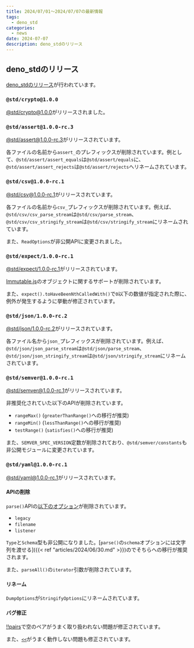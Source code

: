 ```yaml
---
title: 2024/07/01〜2024/07/07の最新情報
tags:
  - deno_std
categories:
  - news
date: 2024-07-07
description: deno_stdのリリース
---
```


## deno_stdのリリース

[deno_stdのリリース](https://github.com/denoland/deno_std/releases/tag/release-2024.07.02)が行われています。

### `@std/crypto@1.0.0`

[@std/crypto@1.0.0](https://jsr.io/@std/crypto@1.0.0)がリリースされました。

### `@std/assert@1.0.0-rc.3`

[@std/assert@1.0.0-rc.3](https://jsr.io/@std/assert@1.0.0-rc.3)がリリースされています。

各ファイルの名前から`assert_`のプレフィックスが削除されています。例として、`@std/assert/assert_equals`は`@std/assert/equals`に、`@std/assert/assert_rejects`は`@std/assert/rejects`へリネームされています。

### `@std/csv@1.0.0-rc.1`

[@std/csv@1.0.0-rc.1](https://jsr.io/@std/csv@1.0.0-rc.1)がリリースされています。

各ファイルの名前から`csv_`プレフィックスが削除されています。例えば、`@std/csv/csv_parse_stream`は`@std/csv/parse_stream`、`@std/csv/csv_stringify_stream`は`@std/csv/stringify_stream`にリネームされています。

また、`ReadOptions`が非公開APIに変更されました。

### `@std/expect/1.0.0-rc.1`

[@std/expect/1.0.0-rc.1](https://jsr.io/@std/expect/1.0.0-rc.1)がリリースされています。

[Immutable.js](https://github.com/immutable-js/immutable-js)のオブジェクトに関するサポートが削除されています。

また、`expect().toHaveBeenNthCalledWith()`で`0`以下の数値が指定された際に、例外が発生するように挙動が修正されています。

### `@std/json/1.0.0-rc.2`

[@std/json/1.0.0-rc.2](https://jsr.io/@std/json/1.0.0-rc.2)がリリースされています。

各ファイル名から`json_`プレフィックスが削除されています。例えば、`@std/json/json_parse_stream`は`@std/json/parse_stream`、`@std/json/json_stringify_stream`は`@std/json/stringify_stream`にリネームされています。

### `@std/semver@1.0.0-rc.1`

[@std/semver@1.0.0-rc.1](https://jsr.io/@std/semver@1.0.0-rc.1)がリリースされています。

非推奨化されていた以下のAPIが削除されています。

- `rangeMax()` (`greaterThanRange()`への移行が推奨)
- `rangeMin()` (`lessThanRange()`への移行が推奨)
- `testRange()` (`satisfies()`への移行が推奨)

また、`SEMVER_SPEC_VERSION`定数が削除されており、`@std/semver/constants`も非公開モジュールに変更されています。

### `@std/yaml@1.0.0-rc.1`

[@std/yaml@1.0.0-rc.1](https://jsr.io/@std/yaml@1.0.0-rc.1)がリリースされています。

#### APIの削除

`parse()`APIの[以下のオプション](https://jsr.io/@std/yaml@0.224.3/doc/~/ParseOptions)が削除されています。

- `legacy`
- `filename`
- `listener`

`Type`と`Schema`型も非公開になりました。[`parse()`の`schema`オプションには文字列を渡せる]({{< ref "articles/2024/06/30.md" >}})のでそちらへの移行が推奨されます。

また、`parseAll()`の`iterator`引数が削除されています。

#### リネーム

`DumpOptions`が`StringifyOptions`にリネームされています。

#### バグ修正

[!!pairs](https://yaml.org/type/pairs.html)で空のペアがうまく取り扱われない問題が修正されています。

また、[`<<`](https://yaml.org/type/merge)がうまく動作しない問題も修正されています。
